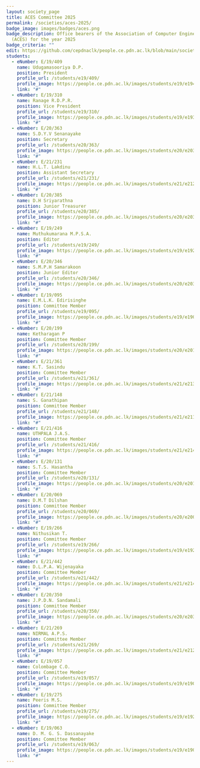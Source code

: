 ```yaml
---
layout: society_page
title: ACES Committee 2025
permalink: /societies/aces-2025/
badge_image: images/badges/aces.png
badge_description: Office bearers of the Association of Computer Engineering Students
  (ACES) for the year 2025
badge_criteria: ""
edit: https://github.com/cepdnaclk/people.ce.pdn.ac.lk/blob/main/societies/aces-2025
students:
  - eNumber: E/19/409
    name: Udugamasooriya D.P.
    position: President
    profile_url: /students/e19/409/
    profile_image: https://people.ce.pdn.ac.lk/images/students/e19/e19409.jpg
    link: "#"
  - eNumber: E/19/310
    name: Ranage R.D.P.R.
    position: Vice President
    profile_url: /students/e19/310/
    profile_image: https://people.ce.pdn.ac.lk/images/students/e19/e19310.jpg
    link: "#"
  - eNumber: E/20/363
    name: S.D.Y.V Senanayake
    position: Secretary
    profile_url: /students/e20/363/
    profile_image: https://people.ce.pdn.ac.lk/images/students/e20/e20363.jpg
    link: "#"
  - eNumber: E/21/231
    name: H.L.T. Lakdinu
    position: Assistant Secretary
    profile_url: /students/e21/231/
    profile_image: https://people.ce.pdn.ac.lk/images/students/e21/e21231.jpg
    link: "#"
  - eNumber: E/20/385
    name: D.H Sriyarathna
    position: Junior Treasurer
    profile_url: /students/e20/385/
    profile_image: https://people.ce.pdn.ac.lk/images/students/e20/e20385.jpg
    link: "#"
  - eNumber: E/19/249
    name: Muthukumarana M.P.S.A.
    position: Editor
    profile_url: /students/e19/249/
    profile_image: https://people.ce.pdn.ac.lk/images/students/e19/e19249.jpg
    link: "#"
  - eNumber: E/20/346
    name: S.M.P.H Samarakoon
    position: Junior Editor
    profile_url: /students/e20/346/
    profile_image: https://people.ce.pdn.ac.lk/images/students/e20/e20346.jpg
    link: "#"
  - eNumber: E/19/095
    name: E.M.L.K. Edirisinghe
    position: Committee Member
    profile_url: /students/e19/095/
    profile_image: https://people.ce.pdn.ac.lk/images/students/e19/e19095.jpg
    link: "#"
  - eNumber: E/20/199
    name: Ketharagan P
    position: Committee Member
    profile_url: /students/e20/199/
    profile_image: https://people.ce.pdn.ac.lk/images/students/e20/e20199.jpg
    link: "#"
  - eNumber: E/21/361
    name: K.T. Sasindu
    position: Committee Member
    profile_url: /students/e21/361/
    profile_image: https://people.ce.pdn.ac.lk/images/students/e21/e21361.jpg
    link: "#"
  - eNumber: E/21/148
    name: S. Ganathipan
    position: Committee Member
    profile_url: /students/e21/148/
    profile_image: https://people.ce.pdn.ac.lk/images/students/e21/e21148.jpg
    link: "#"
  - eNumber: E/21/416
    name: UTHPALA J.A.S.
    position: Committee Member
    profile_url: /students/e21/416/
    profile_image: https://people.ce.pdn.ac.lk/images/students/e21/e21416.jpg
    link: "#"
  - eNumber: E/20/131
    name: S.T.S. Hasantha
    position: Committee Member
    profile_url: /students/e20/131/
    profile_image: https://people.ce.pdn.ac.lk/images/students/e20/e20131.jpg
    link: "#"
  - eNumber: E/20/069
    name: D.M.T Dilshan
    position: Committee Member
    profile_url: /students/e20/069/
    profile_image: https://people.ce.pdn.ac.lk/images/students/e20/e20069.jpg
    link: "#"
  - eNumber: E/19/266
    name: Nithusikan T.
    position: Committee Member
    profile_url: /students/e19/266/
    profile_image: https://people.ce.pdn.ac.lk/images/students/e19/e19266.jpg
    link: "#"
  - eNumber: E/21/442
    name: D.L.P.A. Wijenayaka
    position: Committee Member
    profile_url: /students/e21/442/
    profile_image: https://people.ce.pdn.ac.lk/images/students/e21/e21442.jpg
    link: "#"
  - eNumber: E/20/350
    name: J.P.D.N. Sandamali
    position: Committee Member
    profile_url: /students/e20/350/
    profile_image: https://people.ce.pdn.ac.lk/images/students/e20/e20350.jpg
    link: "#"
  - eNumber: E/21/269
    name: NIRMAL A.P.S.
    position: Committee Member
    profile_url: /students/e21/269/
    profile_image: https://people.ce.pdn.ac.lk/images/students/e21/e21269.jpg
    link: "#"
  - eNumber: E/19/057
    name: Colombage C.O.
    position: Committee Member
    profile_url: /students/e19/057/
    profile_image: https://people.ce.pdn.ac.lk/images/students/e19/e19057.jpg
    link: "#"
  - eNumber: E/19/275
    name: Peeris M.S.
    position: Committee Member
    profile_url: /students/e19/275/
    profile_image: https://people.ce.pdn.ac.lk/images/students/e19/e19275.jpg
    link: "#"
  - eNumber: E/19/063
    name: D. M. G. S. Dassanayake
    position: Committee Member
    profile_url: /students/e19/063/
    profile_image: https://people.ce.pdn.ac.lk/images/students/e19/e19063.jpg
    link: "#"
---
```


